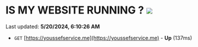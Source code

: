 # IS MY WEBSITE RUNNING ? [![](https://img.shields.io/static/v1?label=Sponsor&message=%E2%9D%A4&logo=GitHub&color=%23fe8e86)](https://github.com/sponsors/<username>)

Last updated: **5/20/2024, 6:10:26 AM**

- `GET` [https://youssefservice.me](https://youssefservice.me) - **Up** (137ms)
